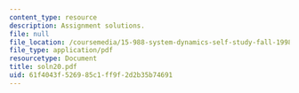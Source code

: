 ```yaml
---
content_type: resource
description: Assignment solutions.
file: null
file_location: /coursemedia/15-988-system-dynamics-self-study-fall-1998-spring-1999/61f4043f526985c1ff9f2d2b35b74691_soln20.pdf
file_type: application/pdf
resourcetype: Document
title: soln20.pdf
uid: 61f4043f-5269-85c1-ff9f-2d2b35b74691
---
```

